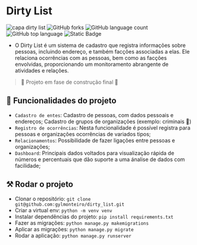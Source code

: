 # Dirty List
![capa dirty list](https://github.com/gylmonteiro/dirty_list/assets/49594693/c2748071-96be-46e2-94fe-a47a6a8e581c)
![GitHub forks](https://img.shields.io/github/forks/gylmonteiro/dirty_list)  ![GitHub language count](https://img.shields.io/github/languages/count/gylmonteiro/dirty_list) ![GitHub top language](https://img.shields.io/github/languages/top/gylmonteiro/dirty_list) ![Static Badge](https://img.shields.io/badge/status-EM%20DESENVOLVIMENTO-green)

- O Dirty List é um sistema de cadastro que registra informações sobre pessoas, incluindo endereço, e também facções associadas a elas. Ele relaciona ocorrências com as pessoas, bem como as facções envolvidas, proporcionando um monitoramento abrangente de atividades e relações.

> 🚧 Projeto em fase de construção final 🚧

## 🔨 Funcionalidades do projeto
- `Cadastro de entes`: Cadastro de pessoas, com dados pessoais e endereços; Cadastro de grupos de organizações (exemplo: criminais :rotating_light:)
- `Registro de ocorrências`: Nesta funcionalidade é possível registra para pessoas e organizações ocorrências de variados tipos;
- `Relacionamentos`: Possibilidade de fazer ligações entre pessoas e organizações; 
- `Dashboard`: Principais dados voltados para visualização rápida de números e percentuais que dão suporte a uma ánalise de dados com facilidade;

## ⚒️ Rodar o projeto
- Clonar o repositório: ```git clone git@github.com:gylmonteiro/dirty_list.git```
- Criar a virtual env: ```python -m venv venv```
- Instalar dependências do projeto: ```pip install requirements.txt```
- Fazer as migrações: ```python manage.py makemigrations```
- Aplicar as migrações: ```python manage.py migrate```
- Rodar a aplicação: ```python manage.py runserver```
